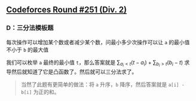 ## [Codeforces Round #251 (Div. 2)](https://codeforces.com/contest/439)

### D：三分法模板题

每次操作可以增加某个数或者减少某个数，问最小多少次操作可以让 `a` 的最小值不小于 `b` 的最大值

我们可以枚举 `a` 最终的最小值 `t`，那么答案就是 $\sum_{a_i < t} (t - a_i) + \sum_{b_i > t} (b_i - t)$
求导然后就知道了它是凸函数了。然后就可以三分法求了。

> 当然了此题有更简单的做法：将 `a` 升序，`b` 降序，然后答案就是 `a[i] - b[i]` 为正的和。